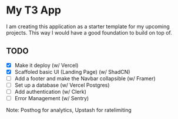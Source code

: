 # My T3 App

I am creating this application as a starter template for my upcoming projects. This way I would have a good foundation to build on top of.

## TODO

- [x] Make it deploy (w/ Vercel)
- [x] Scaffoled basic UI (Landing Page) (w/ ShadCN)
- [ ] Add a footer and make the Navbar collapsible (w/ Framer)
- [ ] Set up a database (w/ Vercel Postgres)
- [ ] Add authentication (w/ Clerk)
- [ ] Error Management (w/ Sentry)

Note: Posthog for analytics, Upstash for ratelimiting
